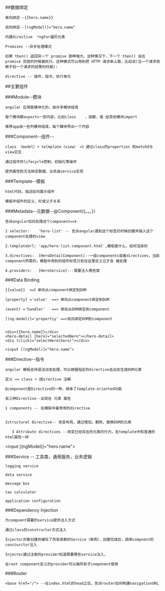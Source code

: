 

##数据绑定

    单向绑定--{{hero.name}}

    双向绑定--[(ngModel)]="hero.name"

    内建directive  *ngFor遍历元素

    Promises --异步处理模式

    如果 then() 返回另一个 promise 那种强大。这种情况下，下一个 then() 会在 promise 完结的时候被执行。这种模式可以用到把 HTTP 请求串上面，比如说(当一个请求依赖于前一个请求的结果的时候):

    directive -- 插件，指令，执行单元

##主要组件

###Module--模块

    angular 应用是模块化的，由许多模块组成

    每个模块都exports一些内容，比如class    ，函数，值 给其他模块import

    推荐app由一些列模块组成，每个模块导出一个内容


###Component--组件--

    class （model）+ telmplate（view） =》通过class的properties 和metohd与view交互

    通过组件的lifecycle控制，初始化等操作

    提供属性和方法绑定数据，业务由service实现


###Template--模板

    html代码，描述如何展示组件

    模板中组件的定义，形成父子关系


###Metadata--元数据--@Component({。。。}）

    告诉angular如何处理这个component==》

    1 selector:    'hero-list' -- 告诉angular遇到这个标签的时候创建并插入这个component处理的view

    2.templateUrl: 'app/hero-list.component.html',模板是什么，如何渲染的

    3.directives:  [HeroDetailComponent]--一组components或者directives，当前component所需的，模板中用到的组件标签只有在这里定义过才会 被处理

    4.providers:   [HeroService]---需要注入哪些类



###Data Binding

    {{value}}  ==》单向从component绑定到DOM

    [property] ='value'  ==> 单向从component绑定到DOM

    (event) ='handler'   ==> 单向从DOM绑定到component

    [(ng-model)]='propertiy' ==>双向绑定DOM到component


    <div>{{hero.name}}</div>
    <hero-detail [hero]="selectedHero"></hero-detail>
    <div (click)="selectHero(hero)"></div>

    <input [(ngModel)]="hero.name">


###Directive--指令

    angular 模板支持语法动态处理，可以根据指定的directive去动态生成DOM元素

    定义 == class + @Directive 注解

    @component是Directive的一种，继承了template-oriented功能

    有三种Directive--出现在 元素 属性

    1 components -- 在模板中最常用的directive


    2structural Directive-- 改变布局，通过增加，删除，替换DOM的元素

<div *ngFor="let hero of heroes"></div>
<hero-detail *ngIf="selectedHero"></hero-detail>

       3 Attribute directives --改变已经存在的元素的行为，在template中和普通的html属性一样

<input [(ngModel)]="hero.name">


###Service -- 工具类，通用服务，业务逻辑

    logging service

    data service

    message bus

    tax calculator

    application configuration


###Dependency Injection

    为compoent需要的service提供注入方式

    通过class的constructor方式注入

    Injector对象创建并缓存了所有依赖的Service（单例），创建完成后，调用compnent的consturctor注入

    Injector通过注册的provider知道需要哪些service注入，

    在root component定义的provider可以被所有子component使用


###Router

    <base href="/"> --在index.html的head之后，告诉router如何构建navigationURL





